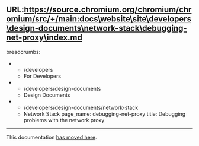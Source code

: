 URL:https://source.chromium.org/chromium/chromium/src/+/main:docs\website\site\developers\design-documents\network-stack\debugging-net-proxy\index.md
---
breadcrumbs:
- - /developers
  - For Developers
- - /developers/design-documents
  - Design Documents
- - /developers/design-documents/network-stack
  - Network Stack
page_name: debugging-net-proxy
title: Debugging problems with the network proxy
---

This documentation [has moved
here](https://chromium.googlesource.com/chromium/src/+/HEAD/net/docs/proxy.md#Capturing-a-Net-Log-for-debugging-proxy-resolution-issues).
